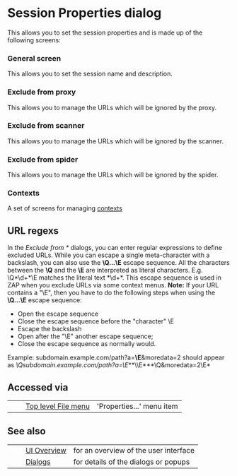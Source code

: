 # Session Properties dialog #

This allows you to set the session properties and is made up of the following screens:

### General screen ###

This allows you to set the session name and description.

### Exclude from proxy ###

This allows you to manage the URLs which will be ignored by the proxy.

### Exclude from scanner ###

This allows you to manage the URLs which will be ignored by the scanner.

### Exclude from spider ###

This allows you to manage the URLs which will be ignored by the spider.

### Contexts ###

A set of screens for managing [contexts][]

## URL regexs ##

In the *Exclude from \** dialogs, you can enter regular expressions to define excluded URLs. While you can escape a single meta-character with a backslash, you can also use the **\\Q...\\E** escape sequence. All the characters between the **\\Q** and the **\\E** are interpreted as literal characters. E.g. \\Q\*\\d+\*\\E matches the literal text \*\\d+\*. This escape sequence is used in ZAP when you exclude URLs via some context menus.
**Note:** If your URL contains a "\\E", then you have to do the following steps when using the **\\Q...\\E** escape sequence:

 *  Open the escape sequence
 *  Close the escape sequence before the "character" \\E
 *  Escape the backslash
 *  Open after the "\\E" another escape sequence;
 *  Close the escape sequence as normally would.


Example: subdomain.example.com/path?a=**\\E**&moredata=2 should appear as *\\Qsubdomain.example.com/path?a=\\E***\\\\E***\\Q&moredata=2\\E*

## Accessed via ##

<table> 
 <tbody>
  <tr>
   <td>&nbsp;&nbsp;&nbsp;&nbsp;</td>
   <td> <a href="HelpUiTlmenuFile" rel="nofollow">Top level File menu</a></td>
   <td>'Properties...' menu item</td>
  </tr> 
 </tbody>
</table>

## See also ##

<table> 
 <tbody>
  <tr>
   <td>&nbsp;&nbsp;&nbsp;&nbsp;</td>
   <td> <a href="HelpUiOverview" rel="nofollow">UI Overview</a></td>
   <td>for an overview of the user interface</td>
  </tr> 
  <tr>
   <td>&nbsp;&nbsp;&nbsp;&nbsp;</td>
   <td> <a href="HelpUiDialogsDialogs" rel="nofollow">Dialogs</a></td>
   <td>for details of the dialogs or popups </td>
  </tr> 
 </tbody>
</table>


[contexts]: HelpStartConceptsContexts